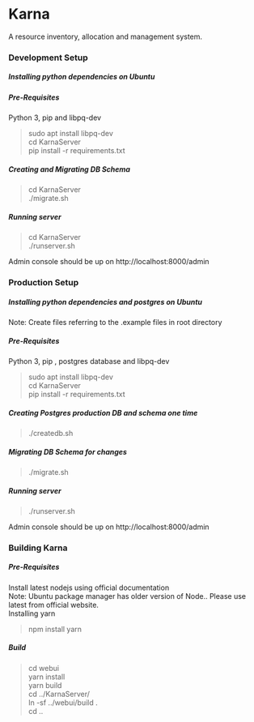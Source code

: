 # Karna

A resource inventory, allocation and management system.

### **Development Setup**

##### **Installing python dependencies on Ubuntu**<br>

##### **Pre-Requisites**</br>
Python 3, pip and libpq-dev </br>
> sudo apt install libpq-dev</br>
> cd KarnaServer</br>
> pip install -r requirements.txt</br>

##### **Creating and Migrating DB Schema**</br>

> cd KarnaServer</br>
> ./migrate.sh</br>

##### **Running server**

> cd KarnaServer</br>
> ./runserver.sh</br>

Admin console should be up on http://localhost:8000/admin

### **Production Setup**

##### **Installing python dependencies and postgres on Ubuntu**<br>
Note: Create files referring to the .example files in root directory</br>
##### **Pre-Requisites**</br>
Python 3, pip , postgres database and libpq-dev </br>
> sudo apt install libpq-dev</br>
> cd KarnaServer</br>
> pip install -r requirements.txt</br>

##### **Creating Postgres production DB and schema one time**</br>

> ./createdb.sh

##### **Migrating DB Schema for changes**</br>

> ./migrate.sh

##### **Running server**</br>

> ./runserver.sh

Admin console should be up on http://localhost:8000/admin

### **Building Karna**

##### **Pre-Requisites**</br>

Install latest nodejs using official documentation</br>
Note: Ubuntu package manager has older version of Node.. Please use latest from official website.</br>
Installing yarn</br>
> npm install yarn</br>

##### **Build**</br>

> cd webui</br>
> yarn install</br>
> yarn build </br>
> cd ../KarnaServer/</br>
> ln -sf ../webui/build .</br>
> cd ..</br>
